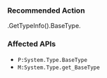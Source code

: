 ### Recommended Action
.GetTypeInfo().BaseType.

### Affected APIs
* `P:System.Type.BaseType`
* `M:System.Type.get_BaseType`
